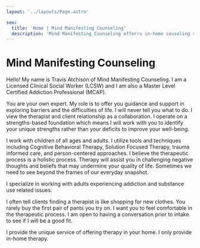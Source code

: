 ```yaml
---
layout: '../layouts/Page.astro'

seo:
  title: 'Home | Mind Manifesting Counseling'
  description: 'Mind Manifesting Counseling offerrs in-home couseling services for those seeking mental health care.'
---
```


# Mind Manifesting Counseling

Hello! My name is Travis Atchison of Mind Manifesting Counseling. I am a Licensed Clinical Social Worker (LCSW) and I am also a Master Level Certified Addiction Professional (MCAP). 

You are your own expert. My role is to offer you guidance and support in exploring barriers and the difficulties of life. I will never tell you what to do. I view the therapist and client relationship as a collaboration. I operate on a strengths-based foundation which means I will work with you to identify your unique strengths rather than your deficits to improve your well-being. 

I work with children of all ages and adults. I utilize tools and techniques including Cognitive Behavioral Therapy, Solution Focused Therapy, trauma informed care, and person-centered approaches. I believe the therapeutic process is a holistic process. Therapy will assist you in challenging negative thoughts and beliefs that may undermine your quality of life. Sometimes we need to see beyond the frames of our everyday snapshot. 

I specialize in working with adults experiencing addiction and substance use related issues. 

I often tell clients finding a therapist is like shopping for new clothes. You rarely buy the first pair of pants you try on. I want you to feel comfortable in the therapeutic process. I am open to having a conversation prior to intake to see if I will be a good fit. 

I provide the unique service of offering therapy in your home. I only provide in-home therapy. 